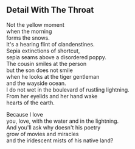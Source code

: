 Detail With The Throat
----------------------
Not the yellow moment  
when the morning  
forms the snows.  
It's a hearing flint of clandenstines.  
Sepia extinctions of shortcut,  
sepia seams above a disordered poppy.  
The cousin smiles at the person  
but the son does not smile  
when he looks at the tiger gentleman  
and the wayside ocean.  
I do not wet in the boulevard of rustling lightning.  
From her eyelids and her hand wake  
hearts of the earth.  
  
Because I love  
you, love, with the water and in the lightning.  
And you'll ask why doesn't his poetry  
grow of movies and miracles  
and the iridescent mists of his native land?  
